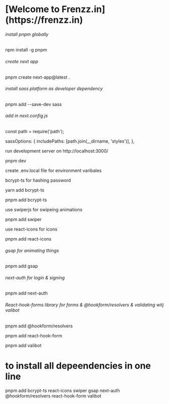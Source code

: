 <h1>[Welcome to Frenzz.in](https://frenzz.in) </h1>

<h6>install pnpm globally</h6>
<p>npm install -g pnpm<p>

<h6>create next app </h6>
<p>pnpm create next-app@latest . </P>

<h6>install sass platform as developer dependency</h6>
<p>pnpm add --save-dev sass</p>

<h6>add in next.config.js</h6>
<p>const path = require('path');</p>
<p>sassOptions: {
  includePaths: [path.join(__dirname, 'styles')],
},
</p>

<p>run development server on http://localhost:3000/</p>
<p>pnpm dev</p>

<p>create .env.local file for environment varibales</p>

<p> bcrypt-ts for hashing password</p>
<p> yarn add bcrypt-ts </p>
<p>pnpm add bcrypt-ts </p>

<p>use swiperjs for swipeing animations</p>
<p>pnpm add swiper</p>

<p>use react-icons for icons</p>
<p>pnpm add react-icons</p>

<h6>gsap for animating things</h6>
<p>pnpm add gsap</P>

<h6> next-auth for login & signing </h6>
<p>pnpm add next-auth</p>

<h6>React-hook-forms library for forms & @hookform/resolvers & validating witj valibot </h6>
<p>pnpm add @hookform/resolvers</p>
<p>pnpm add react-hook-form </p>
<p>pnpm add valibot </p>

<h1>to install all depeendencies in one line</h1>
<p>pnpm add bcrypt-ts react-icons swiper gsap next-auth @hookform/resolvers react-hook-form valibot </p>
